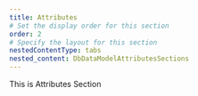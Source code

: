 ```yaml
---
title: Attributes
# Set the display order for this section
order: 2
# Specify the layout for this section
nestedContentType: tabs
nested_content: DbDataModelAttributesSections
---
```

This is Attributes Section
